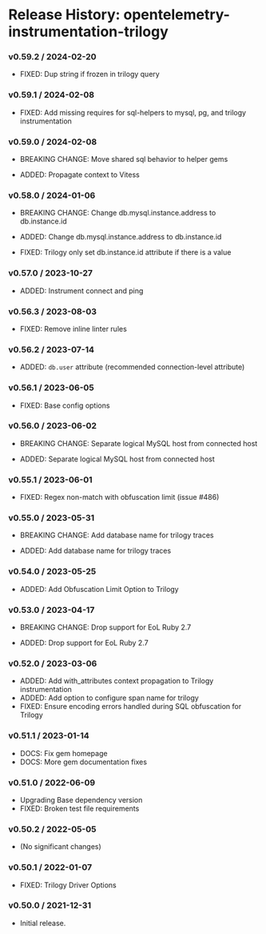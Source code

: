# Release History: opentelemetry-instrumentation-trilogy

### v0.59.2 / 2024-02-20

* FIXED: Dup string if frozen in trilogy query

### v0.59.1 / 2024-02-08

* FIXED: Add missing requires for sql-helpers to mysql, pg, and trilogy instrumentation

### v0.59.0 / 2024-02-08

* BREAKING CHANGE: Move shared sql behavior to helper gems

* ADDED: Propagate context to Vitess

### v0.58.0 / 2024-01-06

* BREAKING CHANGE: Change db.mysql.instance.address to db.instance.id

* ADDED: Change db.mysql.instance.address to db.instance.id
* FIXED: Trilogy only set db.instance.id attribute if there is a value

### v0.57.0 / 2023-10-27

* ADDED: Instrument connect and ping

### v0.56.3 / 2023-08-03

* FIXED: Remove inline linter rules

### v0.56.2 / 2023-07-14

* ADDED: `db.user` attribute (recommended connection-level attribute)

### v0.56.1 / 2023-06-05

* FIXED: Base config options 

### v0.56.0 / 2023-06-02

* BREAKING CHANGE: Separate logical MySQL host from connected host 

* ADDED: Separate logical MySQL host from connected host 

### v0.55.1 / 2023-06-01

* FIXED: Regex non-match with obfuscation limit (issue #486) 

### v0.55.0 / 2023-05-31

* BREAKING CHANGE: Add database name for trilogy traces 

* ADDED: Add database name for trilogy traces 

### v0.54.0 / 2023-05-25

* ADDED: Add Obfuscation Limit Option to Trilogy 

### v0.53.0 / 2023-04-17

* BREAKING CHANGE: Drop support for EoL Ruby 2.7 

* ADDED: Drop support for EoL Ruby 2.7 

### v0.52.0 / 2023-03-06

* ADDED: Add with_attributes context propagation to Trilogy instrumentation 
* ADDED: Add option to configure span name for trilogy 
* FIXED: Ensure encoding errors handled during SQL obfuscation for Trilogy 

### v0.51.1 / 2023-01-14

* DOCS: Fix gem homepage 
* DOCS: More gem documentation fixes 

### v0.51.0 / 2022-06-09

* Upgrading Base dependency version
* FIXED: Broken test file requirements 

### v0.50.2 / 2022-05-05

* (No significant changes)

### v0.50.1 / 2022-01-07

* FIXED: Trilogy Driver Options 

### v0.50.0 / 2021-12-31

* Initial release.
